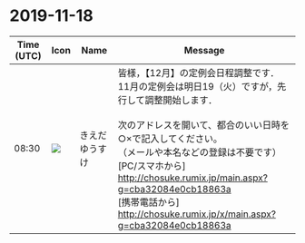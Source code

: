# 2019-11-18

|Time (UTC)|Icon|Name|Message|
|---|---|---|---|
|08:30|![](https://avatars.slack-edge.com/2019-03-11/571585797168_09840ca518e784c46d3a_72.png)|きえだゆうすけ|皆様，【12月】の定例会日程調整です．<br>11月の定例会は明日19（火）ですが，先行して調整開始します．<br><br>次のアドレスを開いて、都合のいい日時を○×で記入してください。<br>（メールや本名などの登録は不要です）<br>[PC/スマホから] <http://chosuke.rumix.jp/main.aspx?g=cba32084e0cb18863a><br>[携帯電話から] <http://chosuke.rumix.jp/x/main.aspx?g=cba32084e0cb18863a>|
